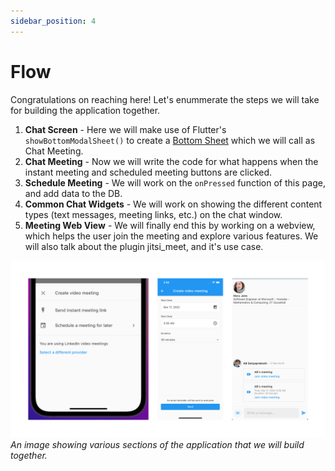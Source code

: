 ```yaml
---
sidebar_position: 4
---
```


# Flow

Congratulations on reaching here! Let's enummerate the steps we will take for building the application together.

1. **Chat Screen** - Here we will make use of Flutter's `showBottomModalSheet()` to create a [Bottom Sheet](https://api.flutter.dev/flutter/material/showModalBottomSheet.html) which we will call as Chat Meeting.
2. **Chat Meeting** - Now we will write the code for what happens when the instant meeting and scheduled meeting buttons are clicked.
3. **Schedule Meeting** - We will work on the `onPressed` function of this page, and add data to the DB.
4. **Common Chat Widgets** - We will work on showing the different content types (text messages, meeting links, etc.) on the chat window.
5. **Meeting Web View** - We will finally end this by working on a webview, which helps the user join the meeting and explore various features. We will also talk about the plugin jitsi_meet, and it's use case.

![Flow](/img/tutorial/video-meetings/flow.png)
_An image showing various sections of the application that we will build together._
